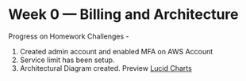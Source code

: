 # Week 0 — Billing and Architecture

Progress on Homework Challenges -
1. Created admin account and enabled MFA on AWS Account
2. Service limit has been setup.
3. Architectural Diagram created. Preview [Lucid Charts]

[Lucid Charts]: https://lucid.app/lucidchart/cb94737a-3b65-43d2-a1fd-746f774c350f/edit?view_items=39Mxm5cWh.G0&invitationId=inv_70850843-de7e-43da-929d-886dac0d89a




